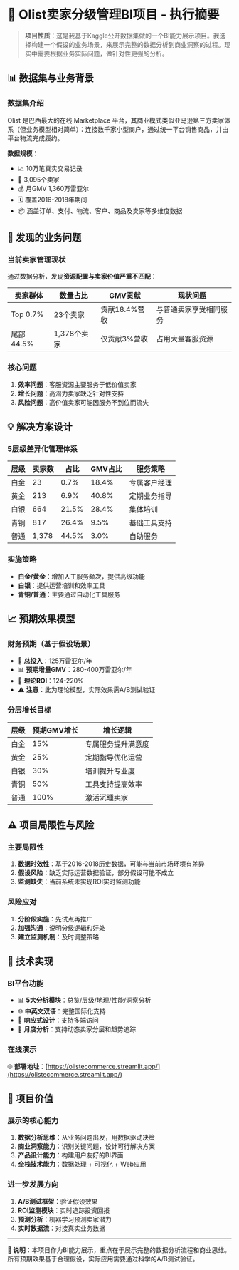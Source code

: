 # 🚀 Olist卖家分级管理BI项目 - 执行摘要

> **项目性质**：这是我基于Kaggle公开数据集做的一个BI能力展示项目。我选择构建一个假设的业务场景，来展示完整的数据分析到商业洞察的过程。现实中需要根据业务实际问题，做针对性更强的分析。

## 📊 数据集与业务背景

### 数据集介绍
Olist 是巴西最大的在线 Marketplace 平台，其商业模式类似亚马逊第三方卖家体系（但业务模型相对简单）：连接数千家小型商户，通过统一平台销售商品，并由平台物流完成履约。

**数据规模**：
- 📈 10万笔真实交易记录
- 🏪 3,095个卖家
- 💰 月GMV 1,360万雷亚尔
- 🗓️ 覆盖2016-2018年期间
- 📦 涵盖订单、支付、物流、客户、商品及卖家等多维度数据

## 🎯 发现的业务问题

### 当前卖家管理现状
通过数据分析，发现**资源配置与卖家价值严重不匹配**：

| 卖家群体 | 数量占比 | GMV贡献 | 现状问题 |
|---------|---------|---------|----------|
| Top 0.7% | 23个卖家 | 贡献18.4%营收 | 与普通卖家享受相同服务 |
| 尾部44.5% | 1,378个卖家 | 仅贡献3%营收 | 占用大量客服资源 |

### 核心问题
1. **效率问题**：客服资源主要服务于低价值卖家
2. **增长问题**：高潜力卖家缺乏针对性支持  
3. **风险问题**：高价值卖家可能因服务不到位而流失

## 💡 解决方案设计

### 5层级差异化管理体系

| 层级 | 卖家数 | 占比 | GMV占比 | 服务策略 |
|------|-------|------|---------|----------|
| 白金 | 23 | 0.7% | 18.4% | 专属客户经理 |
| 黄金 | 213 | 6.9% | 40.8% | 定期业务指导 |
| 白银 | 664 | 21.5% | 28.4% | 集体培训 |
| 青铜 | 817 | 26.4% | 9.5% | 基础工具支持 |
| 普通 | 1,378 | 44.5% | 3.0% | 自助服务 |

### 实施策略
- **白金/黄金**：增加人工服务频次，提供高级功能
- **白银**：提供运营培训和效率工具
- **青铜/普通**：主要通过自动化工具服务

## 📈 预期效果模型

### 财务预期（基于假设场景）
- 💸 **总投入**：125万雷亚尔/年
- 📊 **预期增量GMV**：280-400万雷亚尔/年
- 🎯 **理论ROI**：124-220%
- ⚠️ **注意**：此为理论模型，实际效果需A/B测试验证

### 分层增长目标
| 层级 | 预期GMV增长 | 增长逻辑 |
|------|------------|----------|
| 白金 | 15% | 专属服务提升满意度 |
| 黄金 | 25% | 定期指导优化运营 |
| 白银 | 30% | 培训提升专业度 |
| 青铜 | 50% | 工具支持提高效率 |
| 普通 | 100% | 激活沉睡卖家 |

## ⚠️ 项目局限性与风险

### 主要局限性
1. **数据时效性**：基于2016-2018历史数据，可能与当前市场环境有差异
2. **假设风险**：缺乏实际运营数据验证，部分假设可能不成立
3. **监测缺失**：当前系统未实现ROI实时监测功能

### 风险应对
1. **分阶段实施**：先试点再推广
2. **加强沟通**：说明分级逻辑和好处
3. **建立监测机制**：及时调整策略

## 🔬 技术实现

### BI平台功能
- 📊 **5大分析模块**：总览/层级/地理/性能/洞察分析
- 🌐 **中英文双语**：完整国际化支持
- 📱 **响应式设计**：支持多端访问
- 🔄 **月度分析**：支持动态卖家分层和趋势追踪

### 在线演示
🌐 **部署地址**：[https://olistecommerce.streamlit.app/](https://olistecommerce.streamlit.app/)

## 🚀 项目价值

### 展示的核心能力
1. **数据分析思维**：从业务问题出发，用数据驱动决策
2. **商业洞察能力**：识别关键问题，设计可行解决方案
3. **产品设计能力**：构建用户友好的BI界面
4. **全栈技术能力**：数据处理 + 可视化 + Web应用

### 进一步发展方向
1. **A/B测试框架**：验证假设效果
2. **ROI监测模块**：实时追踪投资回报
3. **预测分析**：机器学习预测卖家潜力
4. **实时数据流**：对接真实业务数据

---

**📝 说明**：本项目作为BI能力展示，重点在于展示完整的数据分析流程和商业思维。所有预期效果基于合理假设，实际应用需要通过科学的A/B测试验证。 